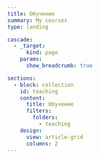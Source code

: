 ```yaml
---
title: Обучение
summary: My courses
type: landing

cascade:
  - _target:
      kind: page
    params:
      show_breadcrumb: true

sections:
  - block: collection
    id: teaching
    content:
      title: Обучение
      filters:
        folders:
          - teaching
    design:
      view: article-grid
      columns: 2
---
```

